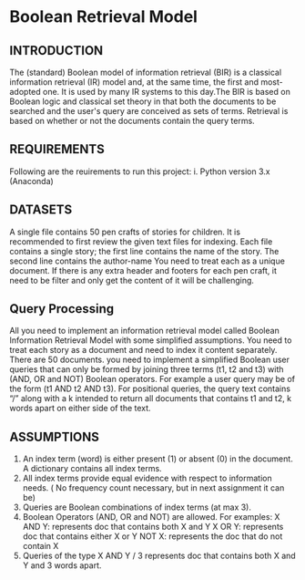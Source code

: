 # Boolean Retrieval Model

INTRODUCTION
 ------------

The (standard) Boolean model of information retrieval (BIR) is a classical information retrieval (IR) model and, at the same time, the first and most-adopted one. It is used by many IR systems to this day.The BIR is based on Boolean logic and classical set theory in that both the documents to be searched and the user's query are conceived as sets of terms. Retrieval is based on whether or not the documents contain the query terms.



REQUIREMENTS
 ------------

Following are the reuirements to run this project:
i. Python version 3.x (Anaconda)


DATASETS
--------
A single file contains 50 pen
crafts of stories for children.
It is recommended to first review the given text files for indexing. Each file contains
a single story; the first line contains the name of the story. The second line contains
the author-name You need to treat each as a unique document. If there is any extra
header and footers for each pen craft, it need to be filter and only get the content of
it will be challenging.

Query Processing
----------------
All you need to implement an information retrieval model called
Boolean Information Retrieval Model with some simplified assumptions. You need
to treat each story as a document and need to index it content separately. There are
50 documents. you need to implement a simplified Boolean user queries that can
only be formed by joining three terms (t1, t2 and t3) with (AND, OR and NOT)
Boolean operators. For example a user query may be of the form (t1 AND t2 AND
t3). For positional queries, the query text contains “/” along with a k intended to
return all documents that contains t1 and t2, k words apart on either side of the text.


ASSUMPTIONS
-----------
1. An index term (word) is either present (1) or absent (0) in the document. A
dictionary contains all index terms.
2. All index terms provide equal evidence with respect to information needs. (
No frequency count necessary, but in next assignment it can be)
3. Queries are Boolean combinations of index terms (at max 3).
4. Boolean Operators (AND, OR and NOT) are allowed. For examples:
X AND Y: represents doc that contains both X and Y
X OR Y: represents doc that contains either X or Y
NOT X: represents the doc that do not contain X
5. Queries of the type X AND Y / 3 represents doc that contains both X and Y
and 3 words apart.
